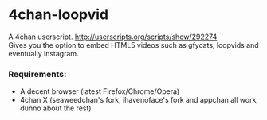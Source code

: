 4chan-loopvid
=============
A 4chan userscript. http://userscripts.org/scripts/show/292274 <br />
Gives you the option to embed HTML5 videos such as gfycats, loopvids and eventually instagram.

<h3>Requirements:</h3> 
<ul>
<li>A decent browser (latest Firefox/Chrome/Opera)</li>
<li>4chan X (seaweedchan's fork, ihavenoface's fork and appchan all work, dunno about the rest)</li>
</ul>
